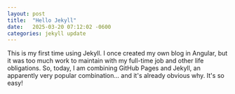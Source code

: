 ```yaml
---
layout: post
title:  "Hello Jekyll"
date:   2025-03-20 07:12:02 -0600
categories: jekyll update
---
```


This is my first time using Jekyll. I once created my own blog in Angular, but it was too much work to maintain with my full-time job and other life obligations. So, today, I am combining GitHub Pages and Jekyll, an apparently very popular combination... and it's already obvious why. It's so easy!